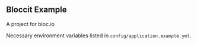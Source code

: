 ## Bloccit Example
A project for bloc.io 

Necessary environment variables listed in `config/application.example.yml`.


